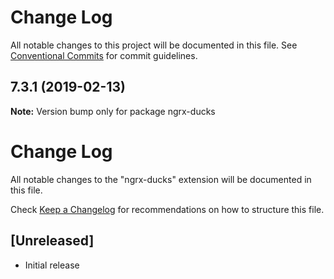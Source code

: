# Change Log

All notable changes to this project will be documented in this file.
See [Conventional Commits](https://conventionalcommits.org) for commit guidelines.

## 7.3.1 (2019-02-13)

**Note:** Version bump only for package ngrx-ducks

# Change Log

All notable changes to the "ngrx-ducks" extension will be documented in this file.

Check [Keep a Changelog](http://keepachangelog.com/) for recommendations on how to structure this file.

## [Unreleased]

- Initial release
